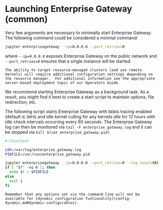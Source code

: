 # Launching Enterprise Gateway (common)

Very few arguments are necessary to minimally start Enterprise Gateway.  The following command could be considered a minimal command:

```bash
jupyter enterprisegateway --ip=0.0.0.0 --port_retries=0
```

where `--ip=0.0.0.0` exposes Enterprise Gateway on the public network and `--port_retries=0` ensures that a single instance will be started.

```{note}
The ability to target resource-managed clusters (and use remote kernels) will require additional configuration settings depending on the resource manager.  For additional information see the appropriate server-based deployment topic of our Operators Guide.
```

We recommend starting Enterprise Gateway as a background task.  As a result, you might find it best to create a start script to maintain options, file redirection, etc.

The following script starts Enterprise Gateway with `DEBUG` tracing enabled (default is `INFO`) and idle kernel culling for any kernels idle for 12 hours with idle check intervals occurring every 60 seconds.  The Enterprise Gateway log can then be monitored via `tail -F enterprise_gateway.log` and it can be stopped via `kill $(cat enterprise_gateway.pid)`

```bash
#!/bin/bash

LOG=/var/log/enterprise_gateway.log
PIDFILE=/var/run/enterprise_gateway.pid

jupyter enterprisegateway --ip=0.0.0.0 --port_retries=0 --log-level=DEBUG --RemoteKernelManager.cull_idle_timeout=43200 --MappingKernelManager.cull_interval=60 > $LOG 2>&1 &
if [ "$?" -eq 0 ]; then
  echo $! > $PIDFILE
else
  exit 1
fi
```

```{tip}
Remember that any options set via the command-line will not be available for [dynamic configuration funtionality](config-dynamic.md#dynamic-configurables). 
```
